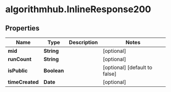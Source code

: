 # algorithmhub.InlineResponse200

## Properties
Name | Type | Description | Notes
------------ | ------------- | ------------- | -------------
**mid** | **String** |  | [optional] 
**runCount** | **String** |  | [optional] 
**isPublic** | **Boolean** |  | [optional] [default to false]
**timeCreated** | **Date** |  | [optional] 


